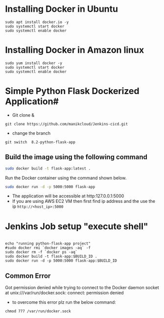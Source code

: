 # Installing Docker in Ubuntu 

```
sudo apt install docker.io -y
sudo systemctl start docker 
sudo systemctl enable docker 

```

# Installing Docker in Amazon linux
```
sudo yum install docker -y 
sudo systemctl start docker 
sudo systemctl enable docker 

```

# Simple Python Flask Dockerized Application#

- Git clone &
```
git clone https://github.com/manikcloud/Jenkins-cicd.git

```
- change the branch
```
git switch  8.2-python-flask-app
```
## Build the image using the following command

```bash
sudo docker build -t flask-app:latest .
```

Run the Docker container using the command shown below.

```bash
sudo docker run -d -p 5000:5000 flask-app

```

- The application will be accessible at http:127.0.0.1:5000 
- If you are using AWS EC2 VM then first find ip address  and the use the ip `http://<host_ip>:5000`


# Jenkins Job setup "execute shell"

```

echo "running python-flask-app project"
#sudo docker rmi `docker images -aq` -f
sudo docker rm -f `docker ps -aq` 
sudo docker build -t flask-app:$BUILD_ID .
sudo docker run -d -p 5000:5000 flask-app:$BUILD_ID

```

## Common Error
 Got permission denied while trying to connect to the Docker daemon socket at unix:///var/run/docker.sock: connect: permission denied

- to overcome this error plz run the below command:
```
chmod 777 /var/run/docker.sock
```